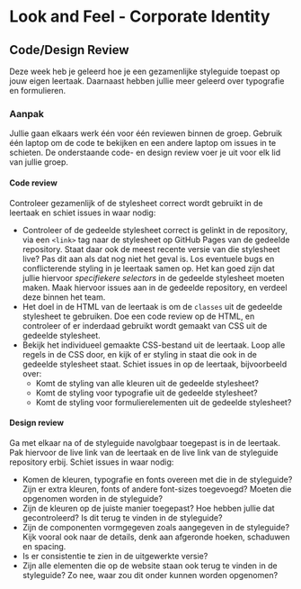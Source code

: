 # Look and Feel - Corporate Identity

## Code/Design Review

Deze week heb je geleerd hoe je een gezamenlijke styleguide toepast op jouw eigen leertaak. Daarnaast hebben jullie meer geleerd over typografie en formulieren. 

<!-- Als er 40 studenten zijn, groepen van 3 maken. 14 groepen maken we dan. -->

### Aanpak

Jullie gaan elkaars werk één voor één reviewen binnen de groep. Gebruik één laptop om de code te bekijken en een andere laptop om issues in te schieten. De onderstaande code- en design review voer je uit voor elk lid van jullie groep. 

#### Code review

Controleer gezamenlijk of de stylesheet correct wordt gebruikt in de leertaak en schiet issues in waar nodig:

-   Controleer of de gedeelde stylesheet correct is gelinkt in de repository, via een `<link>` tag naar de stylesheet op GitHub Pages van de gedeelde repository. Staat daar ook de meest recente versie van die stylesheet live? Pas dit aan als dat nog niet het geval is. Los eventuele bugs en conflicterende styling in je leertaak samen op. Het kan goed zijn dat jullie hiervoor _specifiekere selectors_ in de gedeelde stylesheet moeten maken. Maak hiervoor issues aan in de gedeelde repository, en verdeel deze binnen het team.
-   Het doel in de HTML van de leertaak is om de `classes` uit de gedeelde stylesheet te gebruiken. Doe een code review op de HTML, en controleer of er inderdaad gebruikt wordt gemaakt van CSS uit de gedeelde stylesheet.
-   Bekijk het individueel gemaakte CSS-bestand uit de leertaak. Loop alle regels in de CSS door, en kijk of er styling in staat die ook in de gedeelde stylesheet staat. Schiet issues in op de leertaak, bijvoorbeeld over:
    -   Komt de styling van alle kleuren uit de gedeelde stylesheet?
    -   Komt de styling voor typografie uit de gedeelde stylesheet?
    -   Komt de styling voor formulierelementen uit de gedeelde stylesheet?

#### Design review

Ga met elkaar na of de styleguide navolgbaar toegepast is in de leertaak. Pak hiervoor de live link van de leertaak en de live link van de styleguide repository erbij. Schiet issues in waar nodig:

-   Komen de kleuren, typografie en fonts overeen met die in de styleguide? Zijn er extra kleuren, fonts of andere font-sizes toegevoegd? Moeten die opgenomen worden in de styleguide?
-   Zijn de kleuren op de juiste manier toegepast? Hoe hebben jullie dat gecontroleerd? Is dit terug te vinden in de styleguide?
-   Zijn de componenten vormgegeven zoals aangegeven in de styleguide? Kijk vooral ook naar de details, denk aan afgeronde hoeken, schaduwen en spacing.
-   Is er consistentie te zien in de uitgewerkte versie?
-   Zijn alle elementen die op de website staan ook terug te vinden in de styleguide? Zo nee, waar zou dit onder kunnen worden opgenomen?